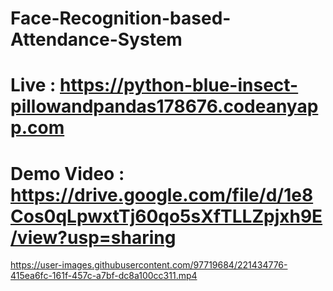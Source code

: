 # Face-Recognition-based-Attendance-System


<h1>Live : <a href="https://python-blue-insect-pillowandpandas178676.codeanyapp.com"> https://python-blue-insect-pillowandpandas178676.codeanyapp.com </a></h1>


<h1>Demo Video : <a href="https://drive.google.com/file/d/1e8Cos0qLpwxtTj60qo5sXfTLLZpjxh9E/view?usp=sharing"> https://drive.google.com/file/d/1e8Cos0qLpwxtTj60qo5sXfTLLZpjxh9E/view?usp=sharing </a></h1>


https://user-images.githubusercontent.com/97719684/221434776-415ea6fc-161f-457c-a7bf-dc8a100cc311.mp4

